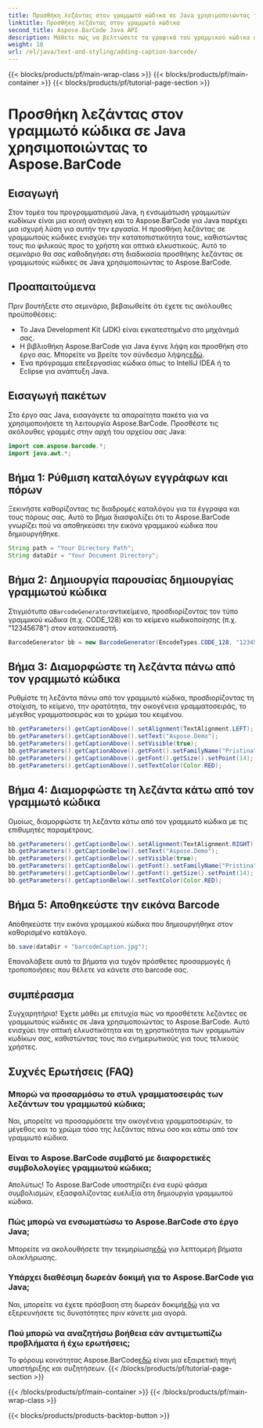```yaml
---
title: Προσθήκη λεζάντας στον γραμμωτό κώδικα σε Java χρησιμοποιώντας το Aspose.BarCode
linktitle: Προσθήκη λεζάντας στον γραμμωτό κώδικα
second_title: Aspose.BarCode Java API
description: Μάθετε πώς να βελτιώσετε τα γραφικά του γραμμικού κώδικα σε Java με το Aspose.BarCode. Προσθέστε υπότιτλους χωρίς κόπο για βελτιωμένη εμπειρία χρήστη.
weight: 10
url: /el/java/text-and-styling/adding-caption-barcode/
---
```


{{< blocks/products/pf/main-wrap-class >}}
{{< blocks/products/pf/main-container >}}
{{< blocks/products/pf/tutorial-page-section >}}

# Προσθήκη λεζάντας στον γραμμωτό κώδικα σε Java χρησιμοποιώντας το Aspose.BarCode


## Εισαγωγή

Στον τομέα του προγραμματισμού Java, η ενσωμάτωση γραμμωτών κωδίκων είναι μια κοινή ανάγκη και το Aspose.BarCode για Java παρέχει μια ισχυρή λύση για αυτήν την εργασία. Η προσθήκη λεζάντας σε γραμμωτούς κώδικες ενισχύει την κατατοπιστικότητα τους, καθιστώντας τους πιο φιλικούς προς το χρήστη και οπτικά ελκυστικούς. Αυτό το σεμινάριο θα σας καθοδηγήσει στη διαδικασία προσθήκης λεζάντας σε γραμμωτούς κώδικες σε Java χρησιμοποιώντας το Aspose.BarCode.

## Προαπαιτούμενα

Πριν βουτήξετε στο σεμινάριο, βεβαιωθείτε ότι έχετε τις ακόλουθες προϋποθέσεις:

- Το Java Development Kit (JDK) είναι εγκατεστημένο στο μηχάνημά σας.
-  Η βιβλιοθήκη Aspose.BarCode για Java έγινε λήψη και προσθήκη στο έργο σας. Μπορείτε να βρείτε τον σύνδεσμο λήψης[εδώ](https://releases.aspose.com/barcode/java/).
- Ένα πρόγραμμα επεξεργασίας κώδικα όπως το IntelliJ IDEA ή το Eclipse για ανάπτυξη Java.

## Εισαγωγή πακέτων

Στο έργο σας Java, εισαγάγετε τα απαραίτητα πακέτα για να χρησιμοποιήσετε τη λειτουργία Aspose.BarCode. Προσθέστε τις ακόλουθες γραμμές στην αρχή του αρχείου σας Java:

```java
import com.aspose.barcode.*;
import java.awt.*;
```

## Βήμα 1: Ρύθμιση καταλόγων εγγράφων και πόρων

Ξεκινήστε καθορίζοντας τις διαδρομές καταλόγου για τα έγγραφα και τους πόρους σας. Αυτό το βήμα διασφαλίζει ότι το Aspose.BarCode γνωρίζει πού να αποθηκεύσει την εικόνα γραμμικού κώδικα που δημιουργήθηκε. 

```java
String path = "Your Directory Path";
String dataDir = "Your Document Directory";
```

## Βήμα 2: Δημιουργία παρουσίας δημιουργίας γραμμωτού κώδικα

 Στιγμιότυπο α`BarcodeGenerator`αντικείμενο, προσδιορίζοντας τον τύπο γραμμικού κώδικα (π.χ. CODE_128) και το κείμενο κωδικοποίησης (π.χ. "12345678") στον κατασκευαστή.

```java
BarcodeGenerator bb = new BarcodeGenerator(EncodeTypes.CODE_128, "12345678");
```

## Βήμα 3: Διαμορφώστε τη λεζάντα πάνω από τον γραμμωτό κώδικα

Ρυθμίστε τη λεζάντα πάνω από τον γραμμωτό κώδικα, προσδιορίζοντας τη στοίχιση, το κείμενο, την ορατότητα, την οικογένεια γραμματοσειράς, το μέγεθος γραμματοσειράς και το χρώμα του κειμένου.

```java
bb.getParameters().getCaptionAbove().setAlignment(TextAlignment.LEFT);
bb.getParameters().getCaptionAbove().setText("Aspose.Demo");
bb.getParameters().getCaptionAbove().setVisible(true);
bb.getParameters().getCaptionAbove().getFont().setFamilyName("Pristina");
bb.getParameters().getCaptionAbove().getFont().getSize().setPoint(14);
bb.getParameters().getCaptionAbove().setTextColor(Color.RED);
```

## Βήμα 4: Διαμορφώστε τη λεζάντα κάτω από τον γραμμωτό κώδικα

Ομοίως, διαμορφώστε τη λεζάντα κάτω από τον γραμμωτό κώδικα με τις επιθυμητές παραμέτρους.

```java
bb.getParameters().getCaptionBelow().setAlignment(TextAlignment.RIGHT);
bb.getParameters().getCaptionBelow().setText("Aspose.Demo");
bb.getParameters().getCaptionBelow().setVisible(true);
bb.getParameters().getCaptionBelow().getFont().setFamilyName("Pristina");
bb.getParameters().getCaptionBelow().getFont().getSize().setPoint(14);
bb.getParameters().getCaptionBelow().setTextColor(Color.RED);
```

## Βήμα 5: Αποθηκεύστε την εικόνα Barcode

Αποθηκεύστε την εικόνα γραμμικού κώδικα που δημιουργήθηκε στον καθορισμένο κατάλογο.

```java
bb.save(dataDir + "barcodeCaption.jpg");
```

Επαναλάβετε αυτά τα βήματα για τυχόν πρόσθετες προσαρμογές ή τροποποιήσεις που θέλετε να κάνετε στο barcode σας.

## συμπέρασμα

Συγχαρητήρια! Έχετε μάθει με επιτυχία πώς να προσθέτετε λεζάντες σε γραμμωτούς κώδικες σε Java χρησιμοποιώντας το Aspose.BarCode. Αυτό ενισχύει την οπτική ελκυστικότητα και τη χρηστικότητα των γραμμωτών κωδίκων σας, καθιστώντας τους πιο ενημερωτικούς για τους τελικούς χρήστες.

## Συχνές Ερωτήσεις (FAQ)

### Μπορώ να προσαρμόσω το στυλ γραμματοσειράς των λεζάντων του γραμμωτού κώδικα;
Ναι, μπορείτε να προσαρμόσετε την οικογένεια γραμματοσειρών, το μέγεθος και το χρώμα τόσο της λεζάντας πάνω όσο και κάτω από τον γραμμωτό κώδικα.

### Είναι το Aspose.BarCode συμβατό με διαφορετικές συμβολολογίες γραμμωτού κώδικα;
Απολύτως! Το Aspose.BarCode υποστηρίζει ένα ευρύ φάσμα συμβολισμών, εξασφαλίζοντας ευελιξία στη δημιουργία γραμμωτού κώδικα.

### Πώς μπορώ να ενσωματώσω το Aspose.BarCode στο έργο Java;
 Μπορείτε να ακολουθήσετε την τεκμηρίωση[εδώ](https://reference.aspose.com/barcode/java/) για λεπτομερή βήματα ολοκλήρωσης.

### Υπάρχει διαθέσιμη δωρεάν δοκιμή για το Aspose.BarCode για Java;
 Ναι, μπορείτε να έχετε πρόσβαση στη δωρεάν δοκιμή[εδώ](https://releases.aspose.com/) για να εξερευνήσετε τις δυνατότητες πριν κάνετε μια αγορά.

### Πού μπορώ να αναζητήσω βοήθεια εάν αντιμετωπίζω προβλήματα ή έχω ερωτήσεις;
 Το φόρουμ κοινότητας Aspose.BarCode[εδώ](https://forum.aspose.com/c/barcode/13) είναι μια εξαιρετική πηγή υποστήριξης και συζητήσεων.
{{< /blocks/products/pf/tutorial-page-section >}}

{{< /blocks/products/pf/main-container >}}
{{< /blocks/products/pf/main-wrap-class >}}

{{< blocks/products/products-backtop-button >}}
